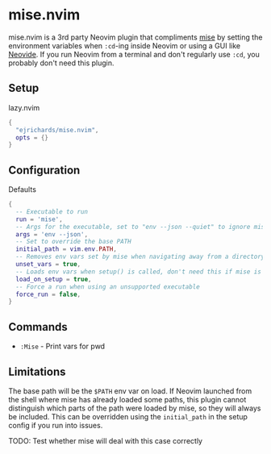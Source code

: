 # mise.nvim

mise.nvim is a 3rd party Neovim plugin that compliments [mise](https://mise.jdx.dev/) by setting the environment variables when `:cd`-ing inside Neovim or using a GUI like [Neovide](https://neovide.dev/). If you run Neovim from a terminal and don't regularly use `:cd`, you probably don't need this plugin.

## Setup

lazy.nvim
```lua
{
  "ejrichards/mise.nvim",
  opts = {}
}
```

## Configuration

Defaults
```lua
{
  -- Executable to run
  run = 'mise',
  -- Args for the executable, set to "env --json --quiet" to ignore mise warnings
  args = 'env --json',
  -- Set to override the base PATH
  initial_path = vim.env.PATH,
  -- Removes env vars set by mise when navigating away from a directory
  unset_vars = true,
  -- Loads env vars when setup() is called, don't need this if mise is hooked into your shell
  load_on_setup = true,
  -- Force a run when using an unsupported executable
  force_run = false,
}
```

## Commands

- `:Mise` - Print vars for pwd

## Limitations

The base path will be the `$PATH` env var on load. If Neovim launched from the shell where mise has already loaded some paths, this plugin cannot distinguish which parts of the path were loaded by mise, so they will always be included. This can be overridden using the `initial_path` in the setup config if you run into issues.

TODO: Test whether mise will deal with this case correctly
